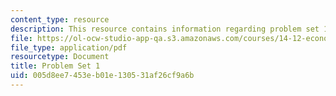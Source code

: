 ```yaml
---
content_type: resource
description: This resource contains information regarding problem set 1.
file: https://ol-ocw-studio-app-qa.s3.amazonaws.com/courses/14-12-economic-applications-of-game-theory-fall-2012/005d8ee7453eb01e130531af26cf9a6b_MIT14_12F12_pset1.pdf
file_type: application/pdf
resourcetype: Document
title: Problem Set 1
uid: 005d8ee7-453e-b01e-1305-31af26cf9a6b
---
```

